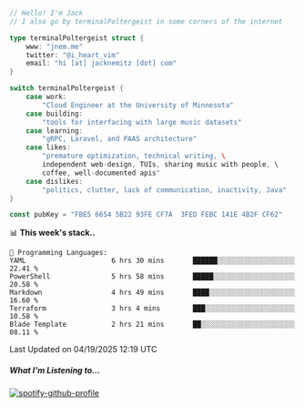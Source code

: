 ```go
// Hello! I'm Jack
// I also go by terminalPoltergeist in some corners of the internet

type terminalPoltergeist struct {
    www: "jnem.me"
    twitter: "@i_heart_vim"
    email: "hi [at] jacknemitz [dot] com"
}

switch terminalPoltergeist {
    case work:
        "Cloud Engineer at the University of Minnesota"
    case building:
        "tools for interfacing with large music datasets"
    case learning:
        "gRPC, Laravel, and PAAS architecture"
    case likes:
        "premature optimization, technical writing, \
        independent web-design, TUIs, sharing music with people, \
        coffee, well-documented apis"
    case dislikes:
        "politics, clutter, lack of communication, inactivity, Java"
}

const pubKey = "FBE5 6654 5B22 93FE CF7A  3FED FEBC 141E 4B2F CF62"
```

<!--START_SECTION:waka-->
📊 **This week's stack..** 

```text
💬 Programming Languages: 
YAML                     6 hrs 30 mins       ██████░░░░░░░░░░░░░░░░░░░   22.41 % 
PowerShell               5 hrs 58 mins       █████░░░░░░░░░░░░░░░░░░░░   20.58 % 
Markdown                 4 hrs 49 mins       ████░░░░░░░░░░░░░░░░░░░░░   16.60 % 
Terraform                3 hrs 4 mins        ███░░░░░░░░░░░░░░░░░░░░░░   10.58 % 
Blade Template           2 hrs 21 mins       ██░░░░░░░░░░░░░░░░░░░░░░░   08.11 % 
```


 Last Updated on 04/19/2025 12:19 UTC
<!--END_SECTION:waka-->

##### What I'm Listening to...

[![spotify-github-profile](https://jnem.me/listening-item?maxAge=2592000)](https://jnem.me/listening)
